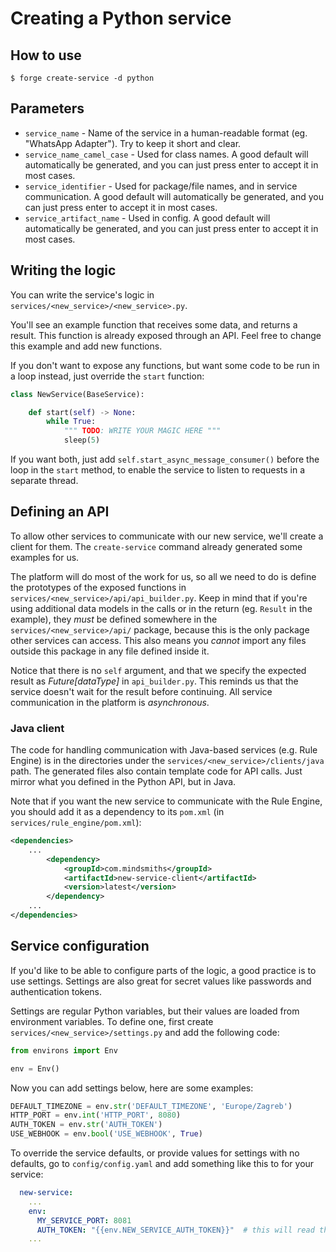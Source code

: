 # Creating a Python service

## How to use
```shell
$ forge create-service -d python
```

## Parameters
- `service_name` - Name of the service in a human-readable format (eg. "WhatsApp Adapter"). Try to keep it short and clear.
- `service_name_camel_case` - Used for class names. A good default will automatically be generated, and you can just press enter to accept it in most cases.
- `service_identifier` - Used for package/file names, and in service communication. A good default will automatically be generated, and you can just press enter to accept it in most cases.
- `service_artifact_name` - Used in config. A good default will automatically be generated, and you can just press enter to accept it in most cases.


## Writing the logic
You can write the service's logic in `services/<new_service>/<new_service>.py`.

You'll see an example function that receives some data, and returns a result. This function is already exposed through an API.
Feel free to change this example and add new functions.

If you don't want to expose any functions, but want some code to be run in a loop instead, just override the `start` function:
```python
class NewService(BaseService):

    def start(self) -> None:
        while True:
            """ TODO: WRITE YOUR MAGIC HERE """
            sleep(5)

```

If you want both, just add `self.start_async_message_consumer()` before the loop in the `start` method, to enable the service to listen to requests in a separate thread.


## Defining an API
To allow other services to communicate with our new service, we'll create a client for them. The `create-service` command already generated some examples for us.

The platform will do most of the work for us, so all we need to do is define the prototypes of the exposed functions in `services/<new_service>/api/api_builder.py`.
Keep in mind that if you're using additional data models in the calls or in the return (eg. `Result` in the example), they *must* be defined somewhere in the `services/<new_service>/api/` package, because this is the only package other services can access.
This also means you *cannot* import any files outside this package in any file defined inside it.

Notice that there is no `self` argument, and that we specify the expected result as _Future[dataType]_ in `api_builder.py`.
This reminds us that the service doesn't wait for the result before continuing. All service communication in the platform is *asynchronous*.

### Java client
The code for handling communication with Java-based services (e.g. Rule Engine) is in the directories under the `services/<new_service>/clients/java` path. 
The generated files also contain template code for API calls. Just mirror what you defined in the Python API, but in Java.

Note that if you want the new service to communicate with the Rule Engine, you should add it as a dependency to its `pom.xml` (in `services/rule_engine/pom.xml`):
```xml
<dependencies>
    ...
		<dependency>
			<groupId>com.mindsmiths</groupId>
			<artifactId>new-service-client</artifactId>
			<version>latest</version>
		</dependency>
    ...
</dependencies>
```


## Service configuration
If you'd like to be able to configure parts of the logic, a good practice is to use settings. Settings are also great for secret values like passwords and authentication tokens.

Settings are regular Python variables, but their values are loaded from environment variables.
To define one, first create `services/<new_service>/settings.py` and add the following code:
```python
from environs import Env

env = Env()
```
Now you can add settings below, here are some examples:
```python
DEFAULT_TIMEZONE = env.str('DEFAULT_TIMEZONE', 'Europe/Zagreb')
HTTP_PORT = env.int('HTTP_PORT', 8080)
AUTH_TOKEN = env.str('AUTH_TOKEN')
USE_WEBHOOK = env.bool('USE_WEBHOOK', True)
```
To override the service defaults, or provide values for settings with no defaults, go to `config/config.yaml` and add something like this to for your service:
```yaml
  new-service:
    ...
    env:
      MY_SERVICE_PORT: 8081
      AUTH_TOKEN: "{{env.NEW_SERVICE_AUTH_TOKEN}}"  # this will read the '.env' file and the system env, and fill it here (good for secrets)
    ...     
```
